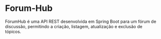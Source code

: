 # Forum-Hub
FórumHub é uma API REST desenvolvida em Spring Boot para um fórum de discussão, permitindo a criação, listagem, atualização e exclusão de tópicos.
